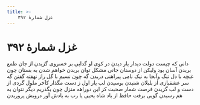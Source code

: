 ```yaml
---
title: >-
    غزل شمارهٔ ۳۹۲
---
```

# غزل شمارهٔ ۳۹۲

دانی که چیست دولت دیدار یار دیدن
در کوی او گدایی بر خسروی گزیدن
از جان طمع بریدن آسان بود ولیکن
از دوستان جانی مشکل توان بریدن
خواهم شدن به بستان چون غنچه با دل تنگ
وآنجا به نیک نامی پیراهنی دریدن
گه چون نسیم با گل راز نهفته گفتن
گه سر عشقبازی از بلبلان شنیدن
بوسیدن لب یار اول ز دست مگذار
کآخر ملول گردی از دست و لب گزیدن
فرصت شمار صحبت کز این دوراهه منزل
چون بگذریم دیگر نتوان به هم رسیدن
گویی برفت حافظ از یاد شاه یحیی
یا رب به یادش آور درویش پروریدن
